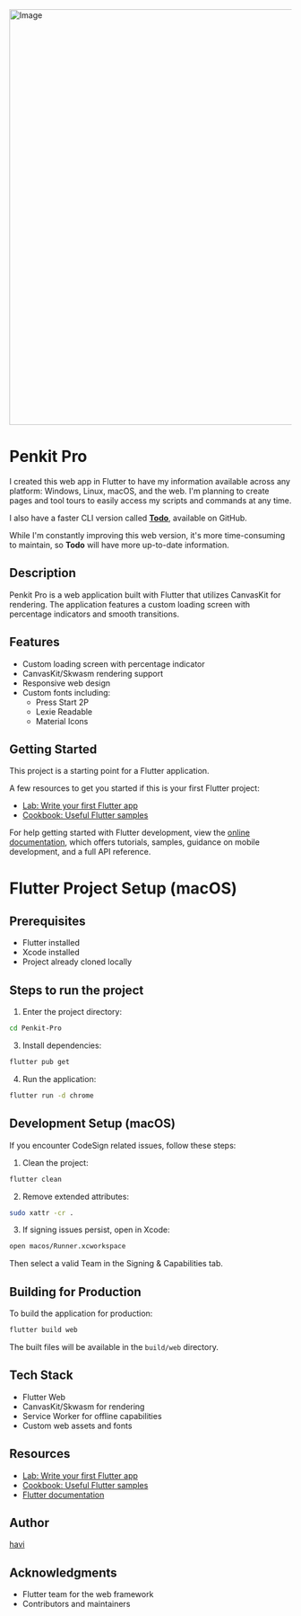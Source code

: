 <img width="740" alt="Image" src="https://github.com/user-attachments/assets/00816707-be5e-4e36-98bd-7201827b3f86" />



# Penkit Pro


I created this web app in Flutter to have my information available across any platform: Windows, Linux, macOS, and the web. I'm planning to create pages and tool tours to easily access my scripts and commands at any time.

I also have a faster CLI version called [**Todo**](<https://github.com/4rji/Todo>), available on GitHub.

While I'm constantly improving this web version, it's more time-consuming to maintain, so **Todo** will have more up-to-date information.


## Description

Penkit Pro is a web application built with Flutter that utilizes CanvasKit for rendering. The application features a custom loading screen with percentage indicators and smooth transitions.

## Features

- Custom loading screen with percentage indicator
- CanvasKit/Skwasm rendering support
- Responsive web design
- Custom fonts including:
  - Press Start 2P
  - Lexie Readable
  - Material Icons


## Getting Started

This project is a starting point for a Flutter application.

A few resources to get you started if this is your first Flutter project:

- [Lab: Write your first Flutter app](https://docs.flutter.dev/get-started/codelab)
- [Cookbook: Useful Flutter samples](https://docs.flutter.dev/cookbook)

For help getting started with Flutter development, view the
[online documentation](https://docs.flutter.dev/), which offers tutorials,
samples, guidance on mobile development, and a full API reference.

# Flutter Project Setup (macOS)

## Prerequisites

- Flutter installed
- Xcode installed
- Project already cloned locally

## Steps to run the project

1. Enter the project directory:
```bash
cd Penkit-Pro
```

3. Install dependencies:
```bash
flutter pub get
```

4. Run the application:
```bash
flutter run -d chrome
```

## Development Setup (macOS)

If you encounter CodeSign related issues, follow these steps:

1. Clean the project:
```bash
flutter clean
```

2. Remove extended attributes:
```bash
sudo xattr -cr .
```

3. If signing issues persist, open in Xcode:
```bash
open macos/Runner.xcworkspace
```
Then select a valid Team in the Signing & Capabilities tab.

## Building for Production

To build the application for production:

```bash
flutter build web
```

The built files will be available in the `build/web` directory.

## Tech Stack

- Flutter Web
- CanvasKit/Skwasm for rendering
- Service Worker for offline capabilities
- Custom web assets and fonts


## Resources

- [Lab: Write your first Flutter app](https://docs.flutter.dev/get-started/codelab)
- [Cookbook: Useful Flutter samples](https://docs.flutter.dev/cookbook)
- [Flutter documentation](https://docs.flutter.dev/)

## Author
[havi](https://github.com/4rji)

## Acknowledgments

- Flutter team for the web framework
- Contributors and maintainers
